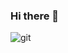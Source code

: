 ### Hi there 👋
![git](https://user-images.githubusercontent.com/48683701/160063154-ead5a63b-58df-4426-8ba6-351f9c246f49.jpg)

<!--
Here are some ideas to get you started:

- 🔭 I’m currently working on ...
- 🌱 I’m currently learning ...
- 👯 I’m looking to collaborate on ...
- 🤔 I’m looking for help with ...
- 💬 Ask me about ...
- 📫 How to reach me: ...
- 😄 Pronouns: ...
- ⚡ Fun fact: ...
-->
